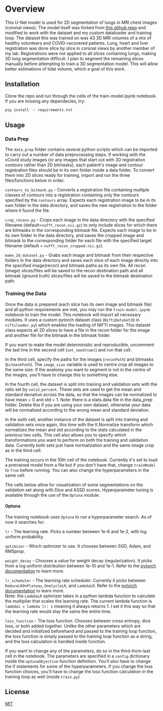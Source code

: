# Overview

This U-Net model is used for 2D segmentation of lungs in MRI chest images (coronal views). The model itself was forked from [this github repo](https://github.com/milesial/Pytorch-UNet) and modified to work with the dataset and my custom dataloader and training loop. The dataset this was trained on was 43 3D MRI volumes of a mix of healthy volunteers and COVID-recovered patients. Lung, heart and liver registration was done slice by slice in coronal views by another member of my lab. Registrations were not applied to all slices containing lungs, making 3D lung segmentation difficult. I plan to segment the remaining slices manually before attempting to train a 3D segmentation model. This will allow better estimations of tidal volume, which a goal of this work.

## Installation

Clone the repo and run through the cells of the train-model.ipynb notebook. If you are missing any dependecies, try:

```bash
pip install -r requirements.txt
```



## Usage

### Data Prep

The `data_prep` folder contains several python scripts which can be imported to carry out a number of data preprocessing steps. If working with the xCovid study images (or any images that start out with 3D registration contours rather than 2D bitmasks), each patient's image and contour registration files should be in its own folder inside a data folder. To convert them into 2D slices ready for training, import and run the three files/functions below in order.

`contours_to_bitmask.py` - Converts a registration file containing multiple classes of contours into a registration containing only the contours specified by the `contours` array. Expects each registration image to be in its own folder in the data directory, and saves the new registration to the folder where it found the file.

`crop_recons.py` - Crops each image in the data directory with the specified filename (default=`nufft_recon.nii.gz`) to only include slices for which there are bitmasks in the corresponding bitmask file. Expects each image to be in its own folder in the data directory, and saves the cropped image and bitmask to the corresponding folder for each file with the specified target filename (default = `nufft_recon_cropped.nii.gz`).

`make_2d_dataset.py` - Grabs each image and bitmask from their respective folders in the data directory and saves each slice of each image directly into the specified image(recon) and bitmask paths as its own file. All recon (image) slices/files will be saved to the recon destination path and all bitmask (ground truth) slices/files will be saved to the bitmask destination path.

### Training the Data

Once the data is prepared (each slice has its own image and bitmask file) and all python requirements are met, you may run the `train-model.ipynb` notebook to train the model. This notebook will import all necessary modules. It uses a custom pytorch dataset class (`NiftiDataSet2D` in `niftiloader.py`) which enables the loading of NIFTI images. This dataset class expects all 2D slices to have a file in the recon folder for the image and another file for the bitmask in the bitmask folder.

If you want to make the model deterministic and reproducible, uncomment the last line in the second cell (`set_seed(num)`) and run that cell. 

In the third cell, specify the paths for the images (`reconPath`) and bitmasks (`bitmaskPath`). The `image_size` variable is used to centre crop all images to the same size. If the anatomy you want to segment is not in the centre of the images, you'll have to change this to something else.

In the fourth cell, the dataset is split into training and validation sets with the ratio set by `valid_percent`. These sets are used to get the mean and standard deviation across the data, so that the images can be normalized to have mean = 0 and std = 1. Note: there is a stats.data file in the data_prep folder. Delete this if you are using your own dataset, otherwise your data will be normalized according to the wrong mean and standard deviation.

In the sixth cell, another instance of the dataset is split into training and validation sets once again, this time with the tt.Normalize transform which normalizes the mean and std according to the stats calculated in the previous two cells. This cell also allows you to specify which transformations you want to perform on both the training and validation data. Currently both sets just have normalization and the same image crop as in the third cell.

The training occurs in the 10th cell of the notebook. Currently it's set to load a pretrained model from a file but if you don't have that, change `trainModel` to `True` before running. You can also change the hyperparameters in the same cell.

The cells below allow for visualization of some segmentations on the validation set along with Dice and ASSD scores. Hyperparameter tuning is available through the use of the `Optuna` module.

#### Optuna

The training notebook uses `Optuna` to run a hyperparameter search. As of now it searches for:

`lr` - The learning rate. Picks a number between 1e-6 and 1e-2, with log uniform probability.  

`optimizer` - Which optimizer to use. It chooses between SGD, Adam, and RMSprop.

`weight_decay` - Chooses a value for weight decay (regularization). It picks from a log uniform distribution between 1e-10 and 1e-1. Refer to the [pytorch documentation](https://pytorch.org/docs/stable/optim.html) to learn more.

`lr_scheduler` - The learning rate scheduler. Currently it picks between `ReduceLROnPlateau`, `OneCycleLR`, and `LambdaLR`. Refer to the [pytorch documentation]() to learn more.  
Note: the `LambdaLR` optimizer takes in a python lambda function to calculate the multiplier that scales the learning rate. The current lambda function is `lambda1 = lambda lr: 1` meaning it always returns 1. I set it this way so that the learning rate would stay the same the entire time.  

`loss_function` - The loss function. Chooses between cross entropy, dice loss, or both added together. Unlike the other parameters which are decided and initialized beforehand and passed to the training loop function, the loss function is simply passed to the training loop function as a string, and the loss calculation is handled inside function.

If you want to change any of the parameters, do so in the third-from-last cell in the notebook. The parameters are specified in a `config` dictionary inside the `optunaObjective` function definition. You'll also have to change the if statements for some of the hyperparameters. If you change the loss function choices, you'll have to change the loss function calculation in the training loop as well (inside `train.py`)

## License
[MIT](https://choosealicense.com/licenses/mit/)
